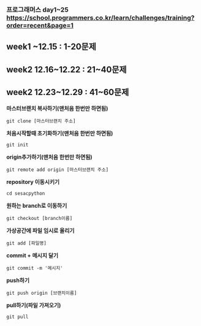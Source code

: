 ### 프로그래머스 day1~25 https://school.programmers.co.kr/learn/challenges/training?order=recent&page=1
## week1      ~12.15 : 1-20문제 ##
## week2 12.16~12.22 : 21~40문제 ##
## week2 12.23~12.29 : 41~60문제 ##

**마스터브랜치 복사하기(맨처음 한번만 하면됨)**

```
git clone [마스터브랜치 주소]
```

**처음시작할때 초기화하기(맨처음 한번만 하면됨)**
```
git init
```
**origin추가하기(맨처음 한번만 하면됨)**
```
git remote add origin [마스터브랜치 주소]
```
**repository 이동시키기**
```
cd sesacpython
```
**원하는 branch로 이동하기**
```
git checkout [branch이름]
```
**가상공간에 파일 임시로 올리기**
```
git add [파일명]
```
**commit + 메시지 달기**
```
git commit -m '메시지'
```
**push하기**
```
git push origin [브랜치이름]
```
**pull하기(파일 가져오기)**
```
git pull
```
